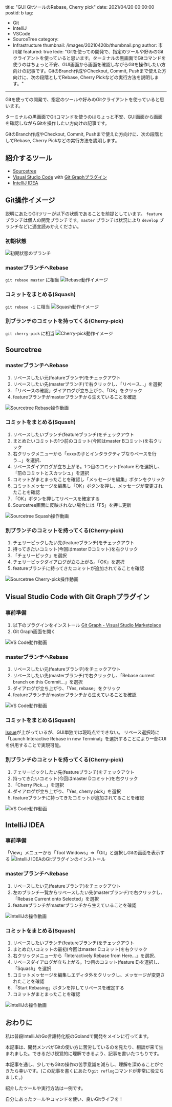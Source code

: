 title: "GUI GitツールのRebase, Cherry pick"
date: 2021/04/20 00:00:00
postid: b
tag:
  - Git
  - IntelliJ
  - VSCode
  - SourceTree
category:
  - Infrastructure
thumbnail: /images/20210420b/thumbnail.png
author: 市川燿
featured: true
lede: "Gitを使っての開発で、指定のツールや好みのGitクライアントを使っていると思います。ターミナルの黒画面でGitコマンドを使うのはちょっと不安、GUI画面から画面を確認しながらGitを操作したい方向けの記事です。GitのBranch作成やCheckout, Commit, Pushまで使えた方向けに、次の段階としてRebase, Cherry Pickなどの実行方法を説明します。"
---

Gitを使っての開発で、指定のツールや好みのGitクライアントを使っていると思います。

ターミナルの黒画面でGitコマンドを使うのはちょっと不安、GUI画面から画面を確認しながらGitを操作したい方向けの記事です。

GitのBranch作成やCheckout, Commit, Pushまで使えた方向けに、次の段階としてRebase, Cherry Pickなどの実行方法を説明します。

## 紹介するツール
- [Sourcetree](https://www.sourcetreeapp.com)
- [Visual Studio Code](https://code.visualstudio.com) with [Git Graphプラグイン](https://marketplace.visualstudio.com/items?itemName=mhutchie.git-graph)
- [IntelliJ IDEA](https://www.jetbrains.com/idea/)


## Git操作イメージ
説明にあたりGitツリーが以下の状態であることを前提としています。
`feature` ブランチは個人の開発ブランチです。`master` ブランチは状況により `develop` ブランチなどに適宜読みかえください。

### 初期状態
<img src="/images/20210420b/commit_base.png" alt="初期状態のブランチ" loading="lazy">

### masterブランチへRebase
`git rebase master` に相当
<img src="/images/20210420b/commit_rebase_master.png" alt="Rebase動作イメージ" loading="lazy">


### コミットをまとめる(Squash)
`git rebase -i` に相当
<img src="/images/20210420b/commit_rebase_squash.png" alt="Squash動作イメージ" loading="lazy">


### 別ブランチのコミットを持ってくる(Cherry-pick)
`git cherry-pick` に相当
<img src="/images/20210420b/2021-03-26-16-34-37.png" alt="Cherry-pick動作イメージ" loading="lazy">

## Sourcetree

### masterブランチへRebase

1. リベースしたい元(featureブランチ)をチェックアウト
2. リベースしたい先(masterブランチ)で右クリックし、「リベース...」を選択
3. 「リベースの確認」ダイアログが立ち上がり、「OK」をクリック
4. featureブランチがmasterブランチから生えていることを確認
<img src="/images/20210420b/sourcetree_rebase_master.gif" alt="Sourcetree Rebase操作動画" loading="lazy">


### コミットをまとめる(Squash)

1. リベースしたいブランチ(featureブランチ)をチェックアウト
2. まとめたいコミットの1つ前のコミット(今回はmaster Bコミット)を右クリック
3. 右クリックメニューから「xxxxの子とインタラクティブなりベースを行う...」を選択、
4. リベースダイアログが立ち上がる。1つ目のコミット(feature E)を選択し、「前のコミットとスカッシュ」を選択
5. コミットがまとまったことを確認し「メッセージを編集」ボタンをクリック
6. コミットメッセージを編集し「OK」ボタンを押し、メッセージが変更されたことを確認
7. 「OK」ボタンを押してリベースを確定する
8. Sourcetree画面に反映されない場合には「F5」を押し更新
<img src="/images/20210420b/sourcetree_rebase_squash.gif" alt="Sourcetree Squash操作動画" loading="lazy">


### 別ブランチのコミットを持ってくる(Cherry-pick)

1. チェリーピックしたい先(featureブランチ)をチェックアウト
2. 持ってきたいコミット(今回はmaster Dコミット)を右クリック
3. 「チェリーピック」を選択
4. チェリーピックダイアログが立ち上がる。「OK」を選択
5. featureブランチに持ってきたコミットが追加されてることを確認
<img src="/images/20210420b/sourcetree_cherrypick.gif" alt="Sourcetree Cherry-pick操作動画" loading="lazy">


## Visual Studio Code with Git Graphプラグイン

### 事前準備

1. 以下のプラグインをインストール
    [Git Graph - Visual Studio Marketplace](https://marketplace.visualstudio.com/items?itemName=mhutchie.git-graph)
2. Git Graph画面を開く
<img src="/images/20210420b/gitgraph_open.gif" alt="VS Code動作動画" loading="lazy">

### masterブランチへRebase

1. リベースしたい元(featureブランチ)をチェックアウト
2. リベースしたい先(masterブランチ)で右クリックし、「Rebase current branch on this Commit...」を選択
3. ダイアログが立ち上がり、「Yes, rebase」をクリック
4. featureブランチがmasterブランチから生えていることを確認
<img src="/images/20210420b/gitgraph_rebase_master.gif" alt="VS Code動作動画" loading="lazy">

### コミットをまとめる(Squash)
[Issue](https://github.com/mhutchie/vscode-git-graph/issues/410)が上がっているが、GUI単独では現時点でできない。
リベース選択時に「Launch Interactive Rebase in new Terminal」を選択することにより一部CUIを併用することで実現可能。

### 別ブランチのコミットを持ってくる(Cherry-pick)

1. チェリーピックしたい先(featureブランチ)をチェックアウト
2. 持ってきたいコミット(今回はmaster Dコミット)を右クリック
3. 「Cherry Pick...」を選択
4. ダイアログが立ち上がり、「Yes, cherry pick」を選択
5. featureブランチに持ってきたコミットが追加されてることを確認
<img src="/images/20210420b/gitgraph_cherrypick.gif" alt="VS Code動作動画" loading="lazy">

## IntelliJ IDEA

### 事前準備

「View」メニューから「Tool Windows」⇒「Git」と選択しGitの画面を表示する
<img src="/images/20210420b/intellij_open.gif" alt="IntelliJ IDEAのGitプラグインのインストール" loading="lazy">


### masterブランチへRebase

1. リベースしたい元(featureブランチ)をチェックアウト
2. 左のブランチ一覧からリベースしたい先(masterブランチ)で右クリックし、「Rebase Current onto Selected」を選択
3. featureブランチがmasterブランチから生えていることを確認
<img src="/images/20210420b/intellij_rebase_master.gif" alt="IntelliJの操作動画" loading="lazy">

### コミットをまとめる(Squash)

1. リベースしたいブランチ(featureブランチ)をチェックアウト
2. まとめたいコミットの最初(今回はmaster Cコミット)を右クリック
3. 右クリックメニューから「Interactively Rebase from Here...」を選択、
4. リベースダイアログが立ち上がる。1つ目のコミット(feature E)を選択し、「Squash」を選択
5. コミットメッセージを編集しエディタ外をクリックし、メッセージが変更されたことを確認
6. 「Start Rebasing」ボタンを押してリベースを確定する
7. コミットがまとまったことを確認
<img src="/images/20210420b/intellij_rebase_squash.gif" alt="IntelliJの操作動画" loading="lazy">

## おわりに

私は普段IntelliJのGo言語特化版のGolandで開発をメインに行ってます。

本記事は、開発メンバがGitの使い方に苦労しているのを見たり、相談が来て生まれました。できるだけ視覚的に理解できるよう、記事を書いたつもりです。

本記事を通し、少しでもGitの操作の苦手意識を減らし、理解を深めることができたら幸いです。(この記事を書くにあたり`git reflog`コマンドが非常に役立ちました。)

紹介したツールや実行方法は一例です。

自分にあったツールやコマンドを使い、良いGitライフを！

